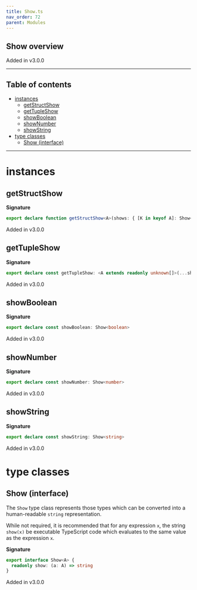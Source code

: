 ```yaml
---
title: Show.ts
nav_order: 72
parent: Modules
---
```


## Show overview

Added in v3.0.0

---

<h2 class="text-delta">Table of contents</h2>

- [instances](#instances)
  - [getStructShow](#getstructshow)
  - [getTupleShow](#gettupleshow)
  - [showBoolean](#showboolean)
  - [showNumber](#shownumber)
  - [showString](#showstring)
- [type classes](#type-classes)
  - [Show (interface)](#show-interface)

---

# instances

## getStructShow

**Signature**

```ts
export declare function getStructShow<A>(shows: { [K in keyof A]: Show<A[K]> }): Show<A>
```

Added in v3.0.0

## getTupleShow

**Signature**

```ts
export declare const getTupleShow: <A extends readonly unknown[]>(...shows: { [K in keyof A]: Show<A[K]> }) => Show<A>
```

Added in v3.0.0

## showBoolean

**Signature**

```ts
export declare const showBoolean: Show<boolean>
```

Added in v3.0.0

## showNumber

**Signature**

```ts
export declare const showNumber: Show<number>
```

Added in v3.0.0

## showString

**Signature**

```ts
export declare const showString: Show<string>
```

Added in v3.0.0

# type classes

## Show (interface)

The `Show` type class represents those types which can be converted into
a human-readable `string` representation.

While not required, it is recommended that for any expression `x`, the
string `show(x)` be executable TypeScript code which evaluates to the same
value as the expression `x`.

**Signature**

```ts
export interface Show<A> {
  readonly show: (a: A) => string
}
```

Added in v3.0.0
